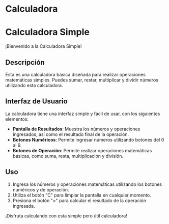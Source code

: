 # Calculadora

# Calculadora Simple

¡Bienvenido a la Calculadora Simple!

## Descripción

Esta es una calculadora básica diseñada para realizar operaciones matemáticas simples. Puedes sumar, restar, multiplicar y dividir números utilizando esta calculadora.

## Interfaz de Usuario

La calculadora tiene una interfaz simple y fácil de usar, con los siguientes elementos:

- **Pantalla de Resultados**: Muestra los números y operaciones ingresados, así como el resultado final de la operación.
- **Botones Numéricos**: Permite ingresar números utilizando botones del 0 al 9.
- **Botones de Operación**: Permite realizar operaciones matemáticas básicas, como suma, resta, multiplicación y división.

## Uso

1. Ingresa los números y operaciones matemáticas utilizando los botones numéricos y de operación.
2. Utiliza el botón "C" para limpiar la pantalla en cualquier momento.
3. Presiona el botón "=" para calcular el resultado de la operación ingresada.

¡Disfruta calculando con esta simple pero útil calculadora!


